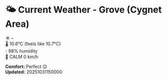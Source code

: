 # 🌤️ Current Weather - Grove (Cygnet Area)

☀️ **-**  
🌡️ 10.6°C (feels like 10.7°C)  
💧 98% humidity  
💨 CALM 0 km/h  

**Comfort:** Perfect 😌  
**Updated:** 20251031150000

